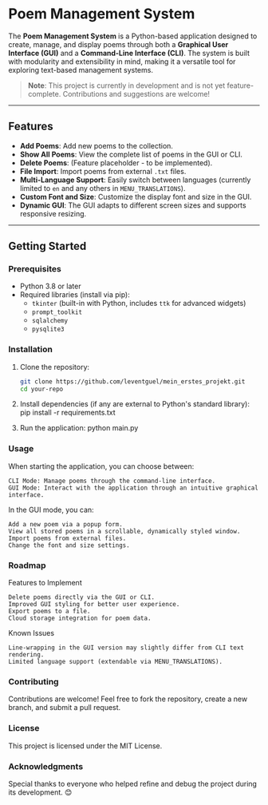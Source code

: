# Poem Management System

The **Poem Management System** is a Python-based application designed to create, manage, and display poems through both a **Graphical User Interface (GUI)** and a **Command-Line Interface (CLI)**. The system is built with modularity and extensibility in mind, making it a versatile tool for exploring text-based management systems.

> **Note**: This project is currently in development and is not yet feature-complete. Contributions and suggestions are welcome!

---

## Features

- **Add Poems**: Add new poems to the collection.
- **Show All Poems**: View the complete list of poems in the GUI or CLI.
- **Delete Poems**: (Feature placeholder - to be implemented).
- **File Import**: Import poems from external `.txt` files.
- **Multi-Language Support**: Easily switch between languages (currently limited to `en` and any others in `MENU_TRANSLATIONS`).
- **Custom Font and Size**: Customize the display font and size in the GUI.
- **Dynamic GUI**: The GUI adapts to different screen sizes and supports responsive resizing.

---

## Getting Started

### Prerequisites

- Python 3.8 or later
- Required libraries (install via pip):
  - `tkinter` (built-in with Python, includes `ttk` for advanced widgets)
  - `prompt_toolkit`
  - `sqlalchemy`
  - `pysqlite3`

### Installation

1. Clone the repository:
   ```bash
   git clone https://github.com/leventguel/mein_erstes_projekt.git
   cd your-repo

2. Install dependencies (if any are external to Python's standard library):
   pip install -r requirements.txt

3. Run the application:
   python main.py

### Usage

When starting the application, you can choose between:

    CLI Mode: Manage poems through the command-line interface.
    GUI Mode: Interact with the application through an intuitive graphical interface.

In the GUI mode, you can:

    Add a new poem via a popup form.
    View all stored poems in a scrollable, dynamically styled window.
    Import poems from external files.
    Change the font and size settings.

### Roadmap
Features to Implement

    Delete poems directly via the GUI or CLI.
    Improved GUI styling for better user experience.
    Export poems to a file.
    Cloud storage integration for poem data.

Known Issues

    Line-wrapping in the GUI version may slightly differ from CLI text rendering.
    Limited language support (extendable via MENU_TRANSLATIONS).

### Contributing

Contributions are welcome! Feel free to fork the repository, create a new branch, and submit a pull request.

### License

This project is licensed under the MIT License.

### Acknowledgments

Special thanks to everyone who helped refine and debug the project during its development. 😊